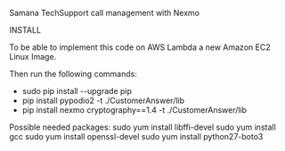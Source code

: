 Samana TechSupport call management with Nexmo


INSTALL

To be able to implement this code on AWS Lambda a new Amazon EC2 Linux Image. 

Then run the following commands:
* sudo pip install --upgrade pip
* pip install pypodio2 -t ./CustomerAnswer/lib
* pip install nexmo cryptography==1.4 -t ./CustomerAnswer/lib

Possible needed packages:
sudo yum install libffi-devel
sudo yum install gcc
sudo yum install openssl-devel
sudo yum install python27-boto3

